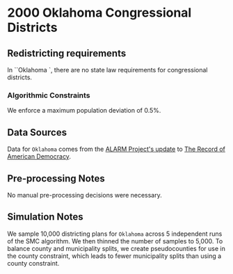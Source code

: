 # 2000 Oklahoma Congressional Districts

## Redistricting requirements
In ``Oklahoma `, there are no state law requirements for congressional districts.

### Algorithmic Constraints
We enforce a maximum population deviation of 0.5%.

## Data Sources
Data for ``Oklahoma`` comes from the [ALARM Project's update](https://dataverse.harvard.edu/dataset.xhtml?persistentId=doi:10.7910/DVN/ZV5KF3) to [The Record of American Democracy](https://road.hmdc.harvard.edu/).

## Pre-processing Notes
No manual pre-processing decisions were necessary.

## Simulation Notes
We sample 10,000 districting plans for ``Oklahoma`` across 5 independent runs of the SMC algorithm.
We then thinned the number of samples to 5,000. 
To balance county and municipality splits, we create pseudocounties for use in the county constraint, which leads to fewer municipality splits than using a county constraint.